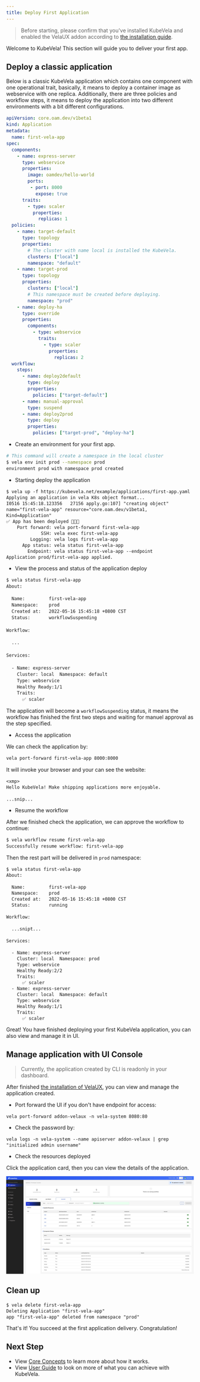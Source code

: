 ```yaml
---
title: Deploy First Application
---
```


> Before starting, please confirm that you've installed KubeVela and enabled the VelaUX addon according to [the installation guide](./install.mdx).

Welcome to KubeVela! This section will guide you to deliver your first app.

## Deploy a classic application

Below is a classic KubeVela application which contains one component with one operational trait, basically, it means to deploy a container image as webservice with one replica. Additionally, there are three policies and workflow steps, it means to deploy the application into two different environments with a bit different configurations.

```yaml
apiVersion: core.oam.dev/v1beta1
kind: Application
metadata:
  name: first-vela-app
spec:
  components:
    - name: express-server
      type: webservice
      properties:
        image: oamdev/hello-world
        ports:
         - port: 8000
           expose: true
      traits:
        - type: scaler
          properties:
            replicas: 1
  policies:
    - name: target-default
      type: topology
      properties:
        # The cluster with name local is installed the KubeVela.
        clusters: ["local"]
        namespace: "default"
    - name: target-prod
      type: topology
      properties:
        clusters: ["local"]
        # This namespace must be created before deploying.
        namespace: "prod"
    - name: deploy-ha
      type: override
      properties:
        components:
          - type: webservice
            traits:
              - type: scaler
                properties:
                  replicas: 2
  workflow:
    steps:
      - name: deploy2default
        type: deploy
        properties:
          policies: ["target-default"]
      - name: manual-approval
        type: suspend
      - name: deploy2prod
        type: deploy
        properties:
          policies: ["target-prod", "deploy-ha"]
```

* Create an environment for your first app.

```bash
# This command will create a namespace in the local cluster
$ vela env init prod --namespace prod
environment prod with namespace prod created
```

* Starting deploy the application

```
$ vela up -f https://kubevela.net/example/applications/first-app.yaml
Applying an application in vela K8s object format...
I0516 15:45:18.123356   27156 apply.go:107] "creating object" name="first-vela-app" resource="core.oam.dev/v1beta1, Kind=Application"
✅ App has been deployed 🚀🚀🚀
    Port forward: vela port-forward first-vela-app
             SSH: vela exec first-vela-app
         Logging: vela logs first-vela-app
      App status: vela status first-vela-app
        Endpoint: vela status first-vela-app --endpoint
Application prod/first-vela-app applied.
```

* View the process and status of the application deploy

```bash
$ vela status first-vela-app
About:

  Name:      	first-vela-app
  Namespace: 	prod
  Created at:	2022-05-16 15:45:18 +0800 CST
  Status:    	workflowSuspending

Workflow:

  ...

Services:

  - Name: express-server
    Cluster: local  Namespace: default
    Type: webservice
    Healthy Ready:1/1
    Traits:
      ✅ scaler
```

The application will become a `workflowSuspending` status, it means the workflow has finished the first two steps and waiting for manuel approval as the step specified.

* Access the application

We can check the application by:

```bash
vela port-forward first-vela-app 8000:8000
```

It will invoke your browser and your can see the website:

```
<xmp>
Hello KubeVela! Make shipping applications more enjoyable. 

...snip...
```

* Resume the workflow

After we finished check the application, we can approve the workflow to continue:

```bash
$ vela workflow resume first-vela-app
Successfully resume workflow: first-vela-app
```

Then the rest part will be delivered in `prod` namespace:

```
$ vela status first-vela-app
About:

  Name:      	first-vela-app
  Namespace: 	prod
  Created at:	2022-05-16 15:45:18 +0800 CST
  Status:    	running

Workflow:

  ...snipt...

Services:

  - Name: express-server
    Cluster: local  Namespace: prod
    Type: webservice
    Healthy Ready:2/2
    Traits:
      ✅ scaler
  - Name: express-server
    Cluster: local  Namespace: default
    Type: webservice
    Healthy Ready:1/1
    Traits:
      ✅ scaler
```

Great! You have finished deploying your first KubeVela application, you can also view and manage it in UI.

## Manage application with UI Console

> Currently, the application created by CLI is readonly in your dashboard.

After finished [the installation of VelaUX](./install#4-install-velaux), you can view and manage the application created.

* Port forward the UI if you don't have endpoint for access:

```
vela port-forward addon-velaux -n vela-system 8080:80
```

* Check the password by:

```
vela logs -n vela-system --name apiserver addon-velaux | grep "initialized admin username"
```

* Check the resources deployed

Click the application card, then you can view the details of the application.

![](./resources/succeed-first-vela-app.jpg)

## Clean up

```
$ vela delete first-vela-app
Deleting Application "first-vela-app"
app "first-vela-app" deleted from namespace "prod"
```

That's it! You succeed at the first application delivery. Congratulation!

## Next Step

- View [Core Concepts](./getting-started/core-concept) to learn more about how it works.
- View [User Guide](./tutorials/webservice) to look on more of what you can achieve with KubeVela.
